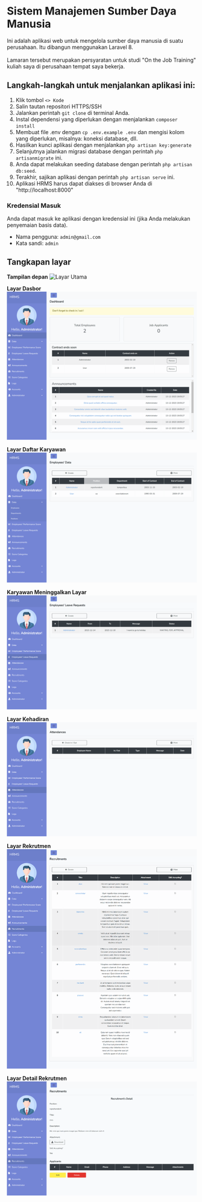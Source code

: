 # Sistem Manajemen Sumber Daya Manusia

Ini adalah aplikasi web untuk mengelola sumber daya manusia di suatu perusahaan. Itu dibangun menggunakan Laravel 8.
<br>
<br>
Lamaran tersebut merupakan persyaratan untuk studi "On the Job Training" kuliah saya di perusahaan tempat saya bekerja.

## Langkah-langkah untuk menjalankan aplikasi ini:

1. Klik tombol `<> Kode`
2. Salin tautan repositori HTTPS/SSH
3. Jalankan perintah `git clone` di terminal Anda.
4. Instal dependensi yang diperlukan dengan menjalankan `composer install`
5. Membuat file .env dengan `cp .env.example .env` dan mengisi kolom yang diperlukan, misalnya: koneksi database, dll.
6. Hasilkan kunci aplikasi dengan menjalankan `php artisan key:generate`
7. Selanjutnya jalankan migrasi database dengan perintah `php artisanmigrate` ini.
8. Anda dapat melakukan seeding database dengan perintah `php artisan db:seed`.
9. Terakhir, sajikan aplikasi dengan perintah `php artisan serve` ini.
10. Aplikasi HRMS harus dapat diakses di browser Anda di "http://localhost:8000"

### Kredensial Masuk

Anda dapat masuk ke aplikasi dengan kredensial ini (jika Anda melakukan penyemaian basis data).

- Nama pengguna: `admin@gmail.com`
- Kata sandi: `admin`

## Tangkapan layar

**Tampilan depan**
![Layar Utama](./documentation-images/Home.png)

**Layar Dasbor**
![Layar Dasbor](./documentation-images/Dashboard.png)

**Layar Daftar Karyawan**
![Layar Daftar Karyawan](./documentation-images/Employee%20List.png)

**Karyawan Meninggalkan Layar**
![Layar Cuti Karyawan](./documentation-images/Employees%20Leaves.png)

**Layar Kehadiran**
![Layar Kehadiran](./documentation-images/Attendances.png)

**Layar Rekrutmen**
![Layar Rekrutmen](./documentation-images/Recruitment.png)

**Layar Detail Rekrutmen**
![Layar Detail Rekrutmen](./documentation-images/Recruitment%20Detail.png)
